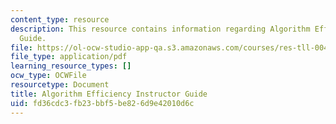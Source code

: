 ```yaml
---
content_type: resource
description: This resource contains information regarding Algorithm Efficiency Instructor
  Guide.
file: https://ol-ocw-studio-app-qa.s3.amazonaws.com/courses/res-tll-004-stem-concept-videos-fall-2013/fd36cdc3fb23bbf5be826d9e42010d6c_MITRES_TLL-004F13_Algo_IG.pdf
file_type: application/pdf
learning_resource_types: []
ocw_type: OCWFile
resourcetype: Document
title: Algorithm Efficiency Instructor Guide
uid: fd36cdc3-fb23-bbf5-be82-6d9e42010d6c
---
```

